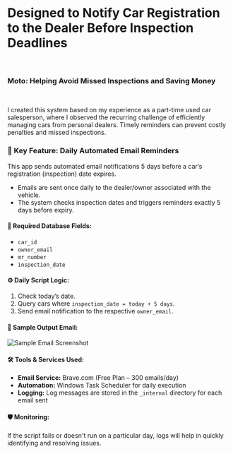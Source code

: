 <h1>Designed to Notify Car Registration to the Dealer Before Inspection Deadlines</h1>
<br/>

<h3>Moto: Helping Avoid Missed Inspections and Saving Money</h3>
<br/>

<p>
    I created this system based on my experience as a part-time used car salesperson, where I observed the recurring challenge of efficiently managing cars from personal dealers. Timely reminders can prevent costly penalties and missed inspections.
</p>

<h3>📌 Key Feature: Daily Automated Email Reminders</h3>

<p>
    This app sends automated email notifications 5 days before a car’s registration (inspection) date expires.
</p>

<ul>
    <li>Emails are sent once daily to the dealer/owner associated with the vehicle.</li>
    <li>The system checks inspection dates and triggers reminders exactly 5 days before expiry.</li>
</ul>

<h4>🔧 Required Database Fields:</h4>
<ul>
    <li><code>car_id</code></li>
    <li><code>owner_email</code></li>
    <li><code>mr_number</code></li>
    <li><code>inspection_date</code></li>
</ul>

<h4>⚙️ Daily Script Logic:</h4>
<ol>
    <li>Check today’s date.</li>
    <li>Query cars where <code>inspection_date = today + 5 days</code>.</li>
    <li>Send email notification to the respective <code>owner_email</code>.</li>
</ol>

<h4>📧 Sample Output Email:</h4>
<p>
    <img src="https://github.com/user-attachments/assets/a01ec5b9-adbe-458c-9330-3d4feaa88edf" alt="Sample Email Screenshot"/>
</p>

<h4>🛠 Tools & Services Used:</h4>
<ul>
    <li><strong>Email Service:</strong> Brave.com (Free Plan – 300 emails/day)</li>
    <li><strong>Automation:</strong> Windows Task Scheduler for daily execution</li>
    <li><strong>Logging:</strong> Log messages are stored in the <code>_internal</code> directory for each email sent</li>
</ul>

<h4>🛡️ Monitoring:</h4>
<p>
    If the script fails or doesn't run on a particular day, logs will help in quickly identifying and resolving issues.
</p>
